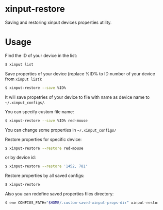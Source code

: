 xinput-restore
==============

Saving and restoring xinput devices properties utility.

Usage
=====

Find the ID of your device in the list:

```bash
$ xinput list
```

Save properties of your device
(replace %ID% to ID number of your device from `xinput list`):

```bash
$ xinput-restore --save %ID%
```
It will save propetries of your device to file
with name as device name to `~/.xinput_configs/`.

You can specify custom file name:
```bash
$ xinput-restore --save %ID% red-mouse
```

You can change some properties in `~/.xinput_configs/`

Restore properties for specific device:

```bash
$ xinput-restore --restore red-mouse
```
or by device id:
```bash
$ xinput-restore --restore '1452, 781'
```

Restore properties by all saved configs:

```bash
$ xinput-restore
```

Also you can redefine saved properties files directory:
```bash
$ env CONFIGS_PATH="$HOME/.custom-saved-xinput-props-dir" xinput-restore
```
